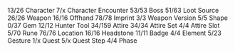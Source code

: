 13/26   Character
7/x     Character Encounter
53/53   Boss
51/63   Loot Source
26/26   Weapon
16/16   Offhand
78/78   Imprint
3/3     Weapon Version
5/5     Shape
0/37    Gem
12/12   Hunter Tool
34/159  Attire
34/34   Attire Set
4/4     Attire Slot
5/70    Rune
76/76   Location
16/16   Headstone
11/11   Badge
4/4     Element
5/23    Gesture
1/x     Quest
5/x     Quest Step
4/4     Phase